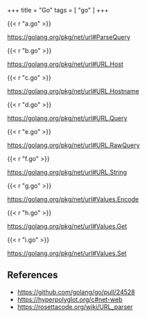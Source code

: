 +++
title = "Go"
tags = [ "go" ]
+++

{{< r "a.go" >}}

<https://golang.org/pkg/net/url#ParseQuery>

{{< r "b.go" >}}

<https://golang.org/pkg/net/url#URL.Host>

{{< r "c.go" >}}

<https://golang.org/pkg/net/url#URL.Hostname>

{{< r "d.go" >}}

<https://golang.org/pkg/net/url#URL.Query>

{{< r "e.go" >}}

<https://golang.org/pkg/net/url#URL.RawQuery>

{{< r "f.go" >}}

<https://golang.org/pkg/net/url#URL.String>

{{< r "g.go" >}}

<https://golang.org/pkg/net/url#Values.Encode>

{{< r "h.go" >}}

<https://golang.org/pkg/net/url#Values.Get>

{{< r "i.go" >}}

<https://golang.org/pkg/net/url#Values.Set>

## References

- <https://github.com/golang/go/pull/24528>
- <https://hyperpolyglot.org/c#net-web>
- <https://rosettacode.org/wiki/URL_parser>

